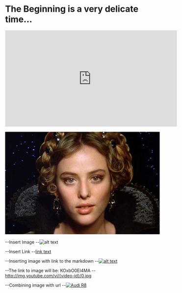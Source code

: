 # The Beginning is a very delicate time...

<iframe width="560" height="315" src="https://www.youtube.com/embed/VZ2Nfvc8WMw" frameborder="0" allow="accelerometer; autoplay; encrypted-media; gyroscope; picture-in-picture" allowfullscreen></iframe>


[![Dune](https://raw.githubusercontent.com/freemanfinicum/Edward/gh-pages/images/DuneVirginiaMadsen.jpg)](https://www.youtube.com/watch?v=VZ2Nfvc8WMw "Dune")




--Insert Image
--![alt text](http://example.com/exampl.png)

--Insert Link
--[link text](http://example.com/link "title")

--Inserting image with link to the markdown
--[![alt text](http://example.com/exampl.png)](http://example.com/link "title")

--The link to image will be:  KOxbO0EI4MA
--http://img.youtube.com/vi/{video-id}/0.jpg

--Combining image with url
--[![Audi R8](http://img.youtube.com/vi/KOxbO0EI4MA/0.jpg)](https://www.youtube.com/watch?v=KOxbO0EI4MA "Audi R8")

